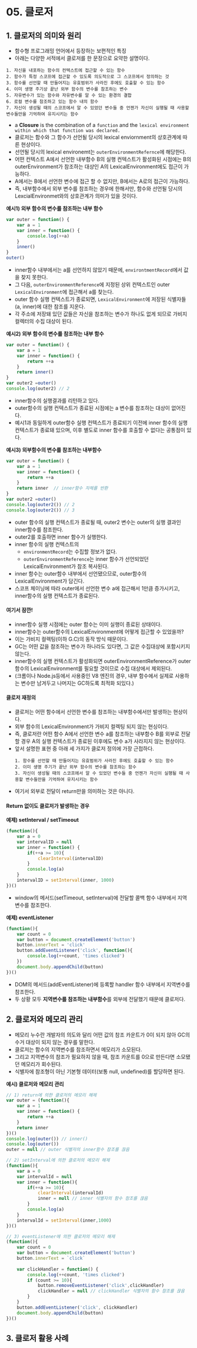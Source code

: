 # 05. 클로저

## 1. 클로저의 의미와 원리
- 함수형 프로그래밍 언어에서 등장하는 보편적인 특징
- 아래는 다양한 서적에서 클로저를 한 문장으로 요약한 설명이다.
```
1. 자신을 내포하는 함수의 컨텍스트에 접근할 수 있는 함수
2. 함수가 특정 스코프에 접근할 수 있도록 의도적으로 그 스코프에서 정의하는 것
3. 함수를 선언할 때 만들어지는 유효범위가 사라진 후에도 호출할 수 있는 함수
4. 이미 생명 주기상 끝난 외부 함수의 변수를 참조하는 변수
5. 자유변수가 있는 함수와 자유변수를 알 수 있는 환경의 결합
6. 로컬 변수를 참조하고 있는 함수 내의 함수
7. 자신이 생성될 때의 스코프에서 알 수 있었던 변수들 중 언젠가 자신이 실행될 때 사용할 변수들만을 기억하여 유지시키는 함수
```
- a **Closure** is the combination of a `function` and the `lexical environment within which that function was declared.` 
- 클로저는 함수와 그 함수가 선언될 당시의 lexical enviornment의 상호관계에 따른 현상이다.
- 선언될 당시의 lexical environemt는 `outerEnvironmentRefernce`에 해당한다.
- 어떤 컨텍스트 A에서 선언한 내부함수 B의 실행 컨텍스트가 활성화된 시점에는 B의 outerEnvironment가 참조하는 대상인 A의 LexicalEnvironment에도 접근이 가능하다.
- A에서는 B에서 선언한 변수에 접근 할 수 없지만, B에서는 A로의 접근이 가능하다. 
- 즉, 내부함수에서 외부 변수를 참조하는 경우에 한해서만, 함수와 선언될 당시의 LexcialEnvironmet와의 상호관계가 의미가 있을 것이다. 
  
**예시1) 외부 함수의 변수를 참조하는 내부 함수**
  ```js
  var outer = function() {
      var a = 1
      var inner = function() {
          console.log(++a)
      }
      inner()
  }
  outer()
  ```
  - inner함수 내부에서는 a를 선언하지 않았기 때문에, `environtmentRecord`에서 값을 찾지 못한다.
  - 그 다음, `outerEnvironmentReference`에 지정된 상위 컨텍스트인 outer `LexicalEnvironment`에 접근해서 a를 찾는다. 
  - outer 함수 실행 컨텍스트가 종료되면, `LexicalEnvironment`에 저장된 식별자들(a, inner)에 대한 참조를 지운다.
  - 각 주소에 저장돼 있던 값들은 자신을 참조하는 변수가 하나도 없게 되므로 가비지 컬렉터의 수집 대상이 된다.

**예시2) 외부 함수의 변수를 참조하는 내부 함수**
```js
var outer = function() {
    var a = 1
    var inner = function() {
        return ++a
    }
    return inner()
}
var outer2 =outer()
console.log(outer2) // 2
```
- inner함수의 실행결과를 리턴하고 있다.
- outer함수의 실행 컨텍스트가 종료된 시점에는 a 변수를 참조하는 대상이 없어진다. 
- 예시1과 동일하게 outer함수 실행 컨텍스트가 종료되기 이전에 inner 함수의 실행 컨텍스트가 종료돼 있으며, 이후 별도로 inner 함수를 호출할 수 없다는 공통점이 있다.

**예시3) 외부함수의 변수를 참조하는 내부함수**
```js
var outer = function() {
    var a = 1
    var inner = function() {
        return ++a
    }
    return inner  // inner함수 자체를 반환
}
var outer2 =outer()
console.log(outer2()) // 2
console.log(outer2()) // 3
```
- outer 함수의 실행 컨텍스트가 종료될 때, outer2 변수는 outer의 실행 결과인 inner함수를 참조한다.
- outer2를 호출하면 inner 함수가 실행한다.
- inner 함수의 실행 컨텍스트의
  - `environmentRecord`는 수집할 정보가 없다.
  - `outerEnvironmentReference`는 inner 함수가 선언되었던 LexicalEnvironment가 참조 복사된다. 
- inner 함수는 outer함수 내부에서 선언됐으므로, outer함수의 LexicalEnvironment가 담긴다.
- 스코프 체이닝에 따라 outer에서 선언한 변수 a에 접근해서 1만큼 증가시키고, inner함수의 실행 컨텍스트가 종료된다.

#### 여기서 잠깐!
- inner함수 실행 시점에는 outer 함수는 이미 실행이 종료된 상태이다.
- inner함수는 outer함수의 LexicalEnvironment에 어떻게 접근할 수 있었을까?
- 이는 가비지 컬렉팅(이하 G.C)의 동작 방식 때문이다.
- GC는 어떤 값을 참조하는 변수가 하나라도 있다면, 그 값은 수집대상에 포함시키지 않는다. 
- inner함수의 실행 컨텍스트가 활성화되면 outerEnvironmentReference가 outer 함수의 LexicalEnvironment를 필요할 것이므로 수집 대상에서 제외된다. 
- (크롬이나 Node.js등에서 사용중인 V8 엔진의 경우, 내부 함수에서 실제로 사용하는 변수만 남겨두고 나머지는 GC하도록 최적화 되있다.)

#### 클로저 재정의
- 클로저는 어떤 함수에서 선언한 변수를 참조하는 내부함수에서만 발생하는 현상이다.
- 외부 함수의 LexicalEnvironment가 가비지 컬렉팅 되지 않는 현싱이다.
- 즉, 클로저란 어떤 함수 A에서 선언한 변수 a를 참조하는 내부함수 B를 외부로 전달할 경우 A의 실행 컨텍스트가 종료된 이후에도 변수 a가 사라지지 않는 현상이다.
- 앞서 설명한 표현 중 아래 세 가지가 클로저 정의에 가장 근접하다.
  ```
  1. 함수를 선언할 때 만들어지는 유효범위가 사라진 후에도 호출할 수 있는 함수
  2. 이미 생명 주기가 끝난 외부 함수의 변수를 참조하는 함수
  3. 자신이 생성될 때의 스코프에서 알 수 있었던 변수들 중 언젠가 자신이 실행될 때 사용할 변수들만을 기억하여 유지시키는 함수
  ```
- 여기서 외부로 전달이 return만을 의미하는 것은 아니다.

#### Return 없이도 클로저가 발생하는 경우
**예제) setInterval / setTimeout**
```js
(function(){
    var a = 0
    var intervalID = null
    var inner = function() {
        if(++a >= 10){
            clearInterval(intervalID)
        }
        console.log(a)
    }
    intervalID = setInterval(inner, 1000)
})()
```
- window의 메서드(setTimeout, setInterval)에 전달할 콜백 함수 내부에서 지역변수를 참조한다.

**예제) eventListener**
```js
(function(){
    var count = 0
    var button = document.createElement('button')
    button.innerText = 'click'
    button.addEventListener('click', function(){
        console.log(++count, 'times clicked')
    })
    document.body.appendChild(button)
})()
```
- DOM의 메서드(addEventListener)에 등록할 handler 함수 내부에서 지역변수를 참조한다.
- 두 상황 모두 **지역변수를 참조하는 내부함수**를 외부에 전달했기 때문에 클로저다.

## 2. 클로저와 메모리 관리
- 메모리 누수란 개발자의 의도와 달리 어떤 값의 참조 카운트가 0이 되지 않아 GC의 수거 대상이 되지 않는 경우를 말한다. 
- 클로저는 함수의 지역변수를 참조하면서 메모리가 소모된다. 
- 그리고 지역변수의 참조가 필요하지 않을 때, 참조 카운트를 0으로 만든다면 소모됐던 메모리가 회수된다.
- 식별자에 참조형이 아닌 기본형 데이터(보통 null, undefined)를 할당하면 된다. 


**예시) 클로저와 메모리 관리**
```js
// 1) return에 의한 클로저의 메모리 해제
var outer = (function(){
    var a = 1
    var inner = function() {
        return ++a
    }
    return inner
})()
console.log(outer()) // inner()
console.log(outer())
outer = null // outer 식별자의 inner함수 참조를 끊음
```
```js
// 2) setInterval에 의한 클로저의 메모리 해제
(function(){
    var a = 0
    var intervalId = null
    var inner = function(){
        if(++a >= 10){
            clearInterval(intervalId)
            inner = null // inner 식별자의 함수 참조를 끊음
        }
        console.log(a)
    }
    intervalId = setInterval(inner,1000)
})()
```
```js
// 3) eventListener에 의한 클로저의 메모리 해제
(function(){
    var count = 0
    var button = document.createElement('button')
    button.innerText = `click`
    
    var clickHandler = function() {
        console.log(++count, 'times clicked')
        if (count >= 10){
            button.removeEventListener('click',clickHandler)
            clickHandler = null // clickHandler 식별자의 함수 참조를 끊음
        }
    }
    button.addEventListener('click', clickHandler)
    document.body.appendChild(button)
})()
```

## 3. 클로저 활용 사례
